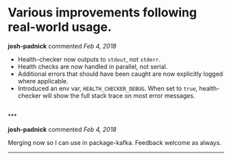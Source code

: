 # Various improvements following real-world usage.

**josh-padnick** commented *Feb 4, 2018*

- Health-checker now outputs to `stdout`, not `stderr`.
- Health checks are now handled in parallel, not serial.
- Additional errors that should have been caught are now explicitly logged where applicable.
- Introduced an env var, `HEALTH_CHECKER_DEBUG`. When set to `true`, health-checker will show the full stack trace on most error messages.
<br />
***


**josh-padnick** commented *Feb 4, 2018*

Merging now so I can use in package-kafka. Feedback welcome as always.
***

